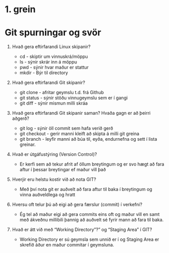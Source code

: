 #  1. grein

# Git spurningar og svör

1. Hvað gera eftirfarandi Linux skipanir?
    * cd - skiptir um vinnuskrá/möppu
    * ls - sýnir skrár inn á möppu
    * pwd - sýnir hvar maður er stattur
    * mkdir - Býr til directory

2. Hvað gera eftirfarandi Git skipanir?
    * git clone - afritar geymslu t.d. frá Github
    * git status - sýnir stöðu vinnugeymslu sem er í gangi
    * git diff - sýnir mismun milli skráa

3. Hvað gera eftirfarandi Git skipanir saman? Hvaða gagn er að þeirri aðgerð?
    * git log - sýnir öll commit sem hafa verið gerð
    * git checkout - gerir manni kleift að skipta á milli git greina
    * git branch - leyfir manni að búa til, eyða, endurnefna og sett í lista greinar.

4. Hvað er útgáfustýring (Version Control)?
    * Er kerfi sem að tekur afrit af öllum breytingum og er svo hægt að fara aftur í þessar breytingar ef maður vill það

5. Hverjir eru helstu kostir við að nota GIT?
    * Með því nota git er auðvelt að fara aftur til baka í breytingum og vinna auðveldlega og hratt

6. Hversu oft telur þú að eigi að gera færslur (commit) í verkefni?
    * Ég tel að maður eigi að gera commits eins oft og maður vill en samt með ákveðnu millibili þannig að auðvelt sé fyrir mann að fara til baka.

7. Hvað er átt við með “Working Directory”?” og “Staging Area” í GIT?
    * Working Directory er sú geymsla sem unnið er í og Staging Area er skrefið áður en maður commitar í geymsluna.
